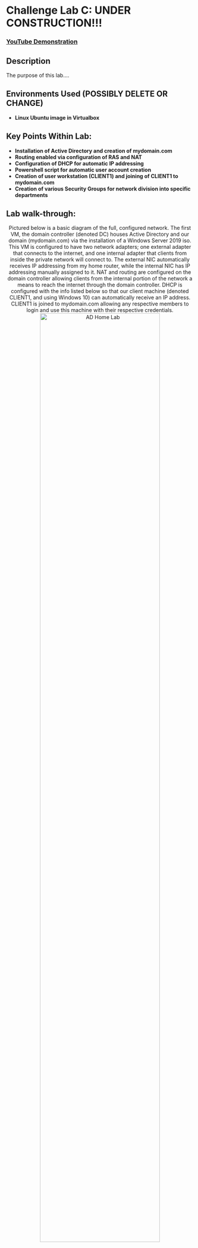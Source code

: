 <h1>Challenge Lab C: UNDER CONSTRUCTION!!!</h1>

 ### [YouTube Demonstration](https://youtu.be/7eJexJVCqJo)

<h2>Description</h2>
The purpose of this lab....
<br />


<h2>Environments Used (POSSIBLY DELETE OR CHANGE) </h2>

- <b>Linux Ubuntu image in Virtualbox</b>

<h2>Key Points Within Lab: </h2>

- <b>Installation of Active Directory and creation of mydomain.com</b>
- <b>Routing enabled via configuration of RAS and NAT</b>
- <b>Configuration of DHCP for automatic IP addressing</b>
- <b>Powershell script for automatic user account creation</b>
- <b>Creation of user workstation (CLIENT1) and joining of CLIENT1 to mydomain.com</b>
- <b>Creation of various Security Groups for network division into specific departments</b>

<h2>Lab walk-through:</h2>

<p align="center">
Pictured below is a basic diagram of the full, configured network. The first VM, the domain controller (denoted DC) houses Active Directory and our domain (mydomain.com) via the installation of a Windows Server 2019 iso. This VM is configured to have two network adapters; one external adapter that connects to the internet, and one internal adapter that clients from inside the private network will connect to. The external NIC automatically receives IP addressing from my home router, while the internal NIC has IP addressing manually assigned to it. NAT and routing are configured on the domain controller allowing clients from the internal portion of the network a means to reach the internet through the domain controller. DHCP is configured with the info listed below so that our client machine (denoted CLIENT1, and using Windows 10) can automatically receive an IP address. CLIENT1 is joined to mydomain.com allowing any respective members to login and use this machine with their respective credentials. <br/>
<img src="https://i.imgur.com/BEFhvS2.png" height="80%" width="80%" alt="AD Home Lab"/>
<br />
<br />

<p align="center">
Viewing the dashboard of AD server manager and all configured services on the domain controller:  <br/>
<img src="https://i.imgur.com/I5WX1Vs.png" height="80%" width="80%" alt="AD Home Lab"/>
<br />
<br />

<p align="center">
DHCP enabled but still needs configuring: <br/>
<img src="https://i.imgur.com/E9V1kcS.png" height="80%" width="80%" alt="AD Home Lab"/>
<br />
<br />



<!--
 ```diff
- text in red
+ text in green
! text in orange
# text in gray
@@ text in purple (and bold)@@
```
--!>
